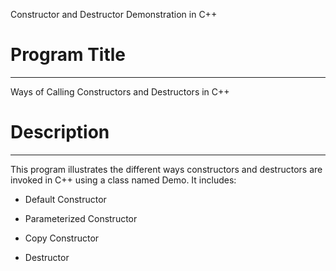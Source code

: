 Constructor and Destructor Demonstration in C++

# Program Title
---------------
Ways of Calling Constructors and Destructors in C++



# Description
-------------
This program illustrates the different ways constructors and destructors are invoked in C++ using a class named Demo. It includes:

* Default Constructor

* Parameterized Constructor

* Copy Constructor

* Destructor
